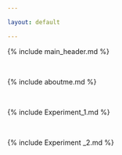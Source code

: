 ```yaml
---

layout: default

---
```


{% include main_header.md %}

<br>

{% include aboutme.md %}

<br>

{% include Experiment_1.md %}

<br>

{% include Experiment _2.md %}

<br>

